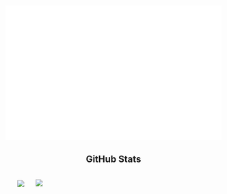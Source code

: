 <!-- Tokru-0204 -->
<a href="#" target="_blank">
  <img src="svg/Tokru-0204.svg" width="1200" alt="Tokru-0204-official" />
</a>

<br>
<h2 align="center" color:"#61DAFB">GitHub Stats</h2>
<!-- https://github.com/anuraghazra/github-readme-stats -->
<br>
<div align=center>
  <a href="#" title="=Tokru-0204">
    <img width="315" align="center" src="https://github-readme-stats.vercel.app/api/top-langs/?username=Tokru-0204&hide=c%23,powershell,Mathematica,Ruby,Objective-C,Objective-C%2b%2b,Cuda&title_color=61dafb&text_color=ffffff&icon_color=61dafb&bg_color=20232a&langs_count=8&layout=compact&border_color=61dafb&hide_border=true" />
  </a>
  <a href="#" title="=Tokru-0204">
    <img align="right" width="434" src="https://github-readme-stats.vercel.app/api?username=Tokru-0204&show_icons=true&theme=react&border_color=61dafb&hide_border=true" />
  </a>
</div>

<!-- <br>
<h2 align="center">👽 Where to find me 👽</h2>
<br> -->
<!-- https://icons8.com -->
<!-- <div align="center">
  <a href="https://Tokru-0204.com" target="blank">
    <img width="90" height="90" src="images/logo-Tokru-0204-transparent-bg-192x192.png" alt="Tokru-0204-blog" />
  </a>
  <a href="https://facebook.com/Tokru-0204" target="blank">
    <img src="https://img.icons8.com/bubbles/100/000000/facebook-new.png" alt="Tokru-0204-facebook" />
  </a>
  <a href="https://www.youtube.com/c/Tokru-0204Official" target="blank">
    <img src="https://img.icons8.com/bubbles/100/000000/youtube-squared.png" alt="Tokru-0204-youtube" />
  </a>
  <a href="https://www.linkedin.com/in/Tokru-0204" target="blank">
    <img src="https://img.icons8.com/bubbles/100/000000/linkedin.png" alt="Tokru-0204-linkedin" />
  </a>
  <a href="https://instagram.com/Tokru-0204" target="blank">
    <img src="https://img.icons8.com/bubbles/100/000000/instagram.png" alt="Tokru-0204-instagram" />
  </a>
  <a href="mailto:Tokru-0204.official@gmail.com" target="top">
    <img src="https://img.icons8.com/bubbles/100/000000/apple-mail.png" alt="Tokru-0204-email" />
  </a>
</div> -->


<!-- <br>
<h2 align="center">📑 My Favorites Quote 📑</h2>
<br>
<a href="#" target="_blank">
  <img src="svg/Tokru-0204-quotes.svg" width="846" height="150" alt="Tokru-0204-official" />
</a> -->

